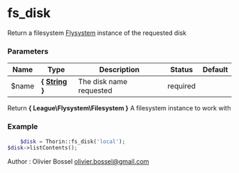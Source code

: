 # fs_disk

Return a filesystem [Flysystem](http://flysystem.thephpleague.com/docs/) instance of the requested disk


### Parameters
Name  |  Type  |  Description  |  Status  |  Default
------------  |  ------------  |  ------------  |  ------------  |  ------------
$name  |  **{ [String](http://php.net/manual/en/language.types.string.php) }**  |  The disk name requested  |  required  |

Return **{ League\Flysystem\Filesystem }** A filesystem instance to work with

### Example
```php
	$disk = Thorin::fs_disk('local');
$disk->listContents();
```
Author : Olivier Bossel [olivier.bossel@gmail.com](mailto:olivier.bossel@gmail.com)